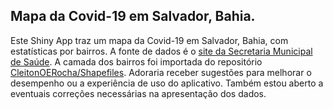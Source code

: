 ## Mapa da Covid-19 em Salvador, Bahia.

Este Shiny App traz um mapa da Covid-19 em Salvador, Bahia, com estatísticas por bairros.
A fonte de dados é o [site da Secretaria Municipal de Saúde](http://www.saude.salvador.ba.gov.br/covid/indicadorescovid/).
A camada dos bairros foi importada do repositório
[CleitonOERocha/Shapefiles](https://github.com/CleitonOERocha/Shapefiles). Adoraria receber sugestões para melhorar o desempenho ou a experiência de uso do aplicativo. Também estou aberto a eventuais correções necessárias na apresentação dos dados.
